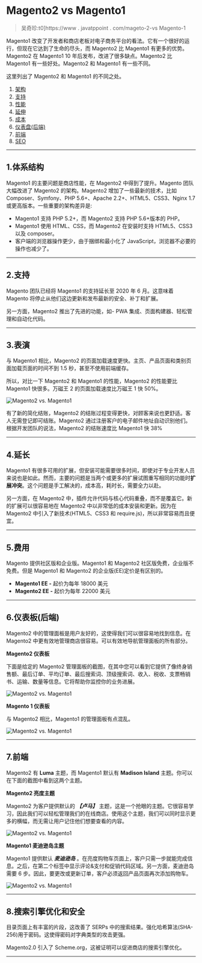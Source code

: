 # Magento2 vs Magento1

> 吴奇珍:t0]https://www . javatppoint . com/mageto-2-vs Magento-1

Magento1 改变了开发者和商店老板对电子商务平台的看法。它有一个很好的运行，但现在它达到了生命的尽头，而 Magento2 比 Magento1 有更多的优势。Magento2 在 Magento1 10 年后发布，改进了很多缺点。Magento2 比 Magento1 有一些好处。Magento2 和 Magento1 有一些不同。

这里列出了 Magento2 和 Magento1 的不同之处。

1.  [架构](#Architecture)
2.  [支持](#Support)
3.  [性能](#Performance)
4.  [延伸](#Extension)
5.  [成本](#Cost)
6.  [仪表盘(后端)](#Dashboard)
7.  [前端](#Frontend)
8.  [SEO](#SEO)

* * *

## 1.体系结构

Magento1 的主要问题是商店性能，在 Magento2 中得到了提升。Magento 团队大幅改进了 Magento2 的架构。Magento2 增加了一些最新的技术，比如 Composer、Symfony、PHP 5.6+、Apache 2.2+、HTML5、CSS3、Nginx 1.7 或更高版本。一些重要的架构差异是:

*   Magento1 支持 PHP 5.2+，而 Magento2 支持 PHP 5.6+版本的 PHP。
*   Magento1 使用 HTML、CSS，而 Magento2 在安装时支持 HTML5、CSS3 以及 composer。
*   客户端的浏览器操作更少，由于捆绑和最小化了 JavaScript，浏览器不必要的操作也减少了。

* * *

## 2.支持

Magento 团队已经将 Magento1 的支持延长至 2020 年 6 月。这意味着 Magento 将停止从他们这边更新和发布最新的安全、补丁和扩展。

另一方面，Magento2 推出了先进的功能，如- PWA 集成、页面构建器、轻松管理和自动化代码。

* * *

## 3.表演

与 Magento1 相比，Magento2 的页面加载速度更快。主页、产品页面和类别页面加载页面的时间不到 1.5 秒，甚至不使用前端缓存。

所以，对比一下 Magento2 和 Magento1 的性能，Magento2 的性能要比 Magento1 快很多。万磁王 2 的页面加载速度比万磁王 1 快 50%。

![Magento2 vs. Magento1](img/2299c65e0922f4184c1ad146f3736c28.png)

有了新的简化结账，Magento2 的结账过程变得更快，对顾客来说也更舒适。客人无需登记即可结账。Magento2 通过注册客户的电子邮件地址自动识别他们。根据开发团队的说法，Magento2 的结账速度比 Magento1 快 38%

* * *

## 4.延长

Magento1 有很多可用的扩展，但安装可能需要很多时间，即使对于专业开发人员来说也是如此。然而，主要的问题是当两个或更多的扩展试图重写相同的功能时**扩展冲突**。这个问题是手工解决的，成本高，耗时长，需要全力以赴。

另一方面，在 Magento2 中，插件允许代码与核心代码重叠，而不是覆盖它。新的扩展可以很容易地在 Magento2 中以非常低的成本安装和更新。因为在 Magento2 中引入了新技术(HTML5、CSS3 和 require.js)，所以非常容易而且便宜。

* * *

## 5.费用

Magento 提供社区版和企业版。Magento1 和 Magento2 社区版免费，企业版不免费。但是 Magento1 和 Magento2 的企业版(EE)定价是有区别的。

*   **Magento1 EE -** 起价为每年 18000 美元
*   **Magento2 EE -** 起价为每年 22000 美元

* * *

## 6.仪表板(后端)

Magento2 中的管理面板是用户友好的，这使得我们可以很容易地找到信息。在 Magento2 中更有效地管理商店很容易。可以有效地导航管理面板的所有部分。

**Magento2 仪表板**

下面是给定的 Magento2 管理面板的截图，在其中您可以看到它提供了像终身销售额、最后订单、平均订单、最后搜索词、顶级搜索词、收入、税收、支票畅销书、运输、数量等信息。它将帮助你监控你的业务进展。

![Magento2 vs. Magento1](img/9a79b9873639c8135b61ad4470137c2f.png)

**Magento 1 仪表板**

与 Magento2 相比，Magento1 的管理面板有点混乱。

![Magento2 vs. Magento1](img/afc34ba8cc49812f1d2deec3767b2d5e.png)

* * *

## 7.前端

Magento2 有 **Luma** 主题，而 Magento1 默认有 **Madison Island** 主题。你可以在下面的截图中看到这两个主题。

**Magento2 亮度主题**

Magento2 为客户提供默认的 ***【卢马】*** 主题，这是一个抢眼的主题。它很容易学习，因此我们可以轻松管理我们的在线商店。使用这个主题，我们可以同时显示更多的横幅，而无需让用户记住他们想要查看的内容。

![Magento2 vs. Magento1](img/89db3a82172e45b3734b26064f11b3cf.png)

**Magento1 麦迪逊岛主题**

Magento1 提供默认 ***麦迪逊岛*** 。在亮度购物车页面上，客户只需一步就能完成信息。之后，在第二个标签中显示评论&支付和促销代码区域。另一方面，麦迪逊岛需要 6 步。因此，要更改或更新订单，客户必须返回产品页面再次添加购物车。

![Magento2 vs. Magento1](img/9059a400df77aabe38d47c58051ba5b5.png)

* * *

## 8.搜索引擎优化和安全

目录页面上有丰富的片段，这改善了 SERPs 中的搜索结果。强化哈希算法(SHA-256)用于密码。这使得密码对字典类型的攻击更强。

Magento2.0 引入了 Scheme.org，这被证明可以促进商店的搜索引擎优化。

* * *